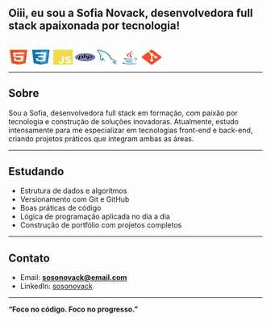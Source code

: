 ## Oiii, eu sou a Sofia Novack, desenvolvedora full stack apaixonada por tecnologia!

<div style="display: inline_block"><br>
  <img align="center" alt="Sofia-HTML" height="30" width="40" src="https://raw.githubusercontent.com/devicons/devicon/master/icons/html5/html5-original.svg">
  <img align="center" alt="Sofia-CSS" height="30" width="40" src="https://raw.githubusercontent.com/devicons/devicon/master/icons/css3/css3-original.svg">
  <img align="center" alt="Sofia-JS" height="30" width="40" src="https://raw.githubusercontent.com/devicons/devicon/master/icons/javascript/javascript-plain.svg">
  <img align="center" alt="Sofia-PHP" height="30" width="40" src="https://raw.githubusercontent.com/devicons/devicon/master/icons/php/php-original.svg">
  <img align="center" alt="Sofia-MySQL" height="30" width="40" src="https://raw.githubusercontent.com/devicons/devicon/master/icons/mysql/mysql-original.svg">
  <img align="center" alt="Sofia-Java" height="30" width="40" src="https://raw.githubusercontent.com/devicons/devicon/master/icons/java/java-original.svg">
  <img align="center" alt="Sofia-Git" height="30" width="40" src="https://raw.githubusercontent.com/devicons/devicon/master/icons/git/git-original.svg">
</div>

---

## Sobre

Sou a Sofia, desenvolvedora full stack em formação, com paixão por tecnologia e construção de soluções inovadoras. Atualmente, estudo intensamente para me especializar em tecnologias front-end e back-end, criando projetos práticos que integram ambas as áreas.

---

## Estudando

- Estrutura de dados e algoritmos  
- Versionamento com Git e GitHub  
- Boas práticas de código  
- Lógica de programação aplicada no dia a dia  
- Construção de portfólio com projetos completos

---

## Contato

- Email: **sosonovack@email.com**  
- LinkedIn: [sosonovack](https://www.linkedin.com/in/sosonovack)

---

**“Foco no código. Foco no progresso.”**
